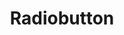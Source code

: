 ---
layout: pattern.njk
key: radiobutton-legacy_it
title: Radiobutton
parent: components-legacy_it
image: legacy/overview/radiobutton.webp
keywords: 
order: 200
availablelanguages: 
    - de
    - en
---